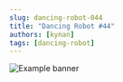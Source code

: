 ```yaml
---
slug: dancing-robot-044
title: "Dancing Robot #44"
authors: [kynan]
tags: [dancing-robot]
---
```


![Example banner](/img/stories/dancing-robot/044.PNG)
